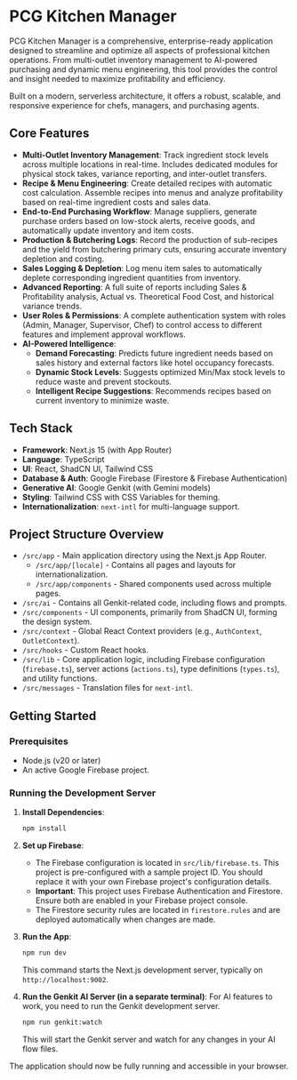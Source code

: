 # PCG Kitchen Manager

PCG Kitchen Manager is a comprehensive, enterprise-ready application designed to streamline and optimize all aspects of professional kitchen operations. From multi-outlet inventory management to AI-powered purchasing and dynamic menu engineering, this tool provides the control and insight needed to maximize profitability and efficiency.

Built on a modern, serverless architecture, it offers a robust, scalable, and responsive experience for chefs, managers, and purchasing agents.

## Core Features

- **Multi-Outlet Inventory Management**: Track ingredient stock levels across multiple locations in real-time. Includes dedicated modules for physical stock takes, variance reporting, and inter-outlet transfers.
- **Recipe & Menu Engineering**: Create detailed recipes with automatic cost calculation. Assemble recipes into menus and analyze profitability based on real-time ingredient costs and sales data.
- **End-to-End Purchasing Workflow**: Manage suppliers, generate purchase orders based on low-stock alerts, receive goods, and automatically update inventory and item costs.
- **Production & Butchering Logs**: Record the production of sub-recipes and the yield from butchering primary cuts, ensuring accurate inventory depletion and costing.
- **Sales Logging & Depletion**: Log menu item sales to automatically deplete corresponding ingredient quantities from inventory.
- **Advanced Reporting**: A full suite of reports including Sales & Profitability analysis, Actual vs. Theoretical Food Cost, and historical variance trends.
- **User Roles & Permissions**: A complete authentication system with roles (Admin, Manager, Supervisor, Chef) to control access to different features and implement approval workflows.
- **AI-Powered Intelligence**:
    - **Demand Forecasting**: Predicts future ingredient needs based on sales history and external factors like hotel occupancy forecasts.
    - **Dynamic Stock Levels**: Suggests optimized Min/Max stock levels to reduce waste and prevent stockouts.
    - **Intelligent Recipe Suggestions**: Recommends recipes based on current inventory to minimize waste.

## Tech Stack

- **Framework**: Next.js 15 (with App Router)
- **Language**: TypeScript
- **UI**: React, ShadCN UI, Tailwind CSS
- **Database & Auth**: Google Firebase (Firestore & Firebase Authentication)
- **Generative AI**: Google Genkit (with Gemini models)
- **Styling**: Tailwind CSS with CSS Variables for theming.
- **Internationalization**: `next-intl` for multi-language support.

## Project Structure Overview

-   `/src/app` - Main application directory using the Next.js App Router.
    -   `/src/app/[locale]` - Contains all pages and layouts for internationalization.
    -   `/src/app/components` - Shared components used across multiple pages.
-   `/src/ai` - Contains all Genkit-related code, including flows and prompts.
-   `/src/components` - UI components, primarily from ShadCN UI, forming the design system.
-   `/src/context` - Global React Context providers (e.g., `AuthContext`, `OutletContext`).
-   `/src/hooks` - Custom React hooks.
-   `/src/lib` - Core application logic, including Firebase configuration (`firebase.ts`), server actions (`actions.ts`), type definitions (`types.ts`), and utility functions.
-   `/src/messages` - Translation files for `next-intl`.

## Getting Started

### Prerequisites

-   Node.js (v20 or later)
-   An active Google Firebase project.

### Running the Development Server

1.  **Install Dependencies**:
    ```bash
    npm install
    ```

2.  **Set up Firebase**:
    -   The Firebase configuration is located in `src/lib/firebase.ts`. This project is pre-configured with a sample project ID. You should replace it with your own Firebase project's configuration details.
    -   **Important**: This project uses Firebase Authentication and Firestore. Ensure both are enabled in your Firebase project console.
    -   The Firestore security rules are located in `firestore.rules` and are deployed automatically when changes are made.

3.  **Run the App**:
    ```bash
    npm run dev
    ```
    This command starts the Next.js development server, typically on `http://localhost:9002`.

4.  **Run the Genkit AI Server (in a separate terminal)**:
    For AI features to work, you need to run the Genkit development server.
    ```bash
    npm run genkit:watch
    ```
    This will start the Genkit server and watch for any changes in your AI flow files.

The application should now be fully running and accessible in your browser.